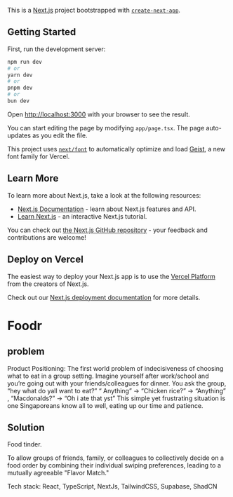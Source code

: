 This is a [Next.js](https://nextjs.org) project bootstrapped with [`create-next-app`](https://nextjs.org/docs/app/api-reference/cli/create-next-app).

## Getting Started

First, run the development server:

```bash
npm run dev
# or
yarn dev
# or
pnpm dev
# or
bun dev
```

Open [http://localhost:3000](http://localhost:3000) with your browser to see the result.

You can start editing the page by modifying `app/page.tsx`. The page auto-updates as you edit the file.

This project uses [`next/font`](https://nextjs.org/docs/app/building-your-application/optimizing/fonts) to automatically optimize and load [Geist](https://vercel.com/font), a new font family for Vercel.

## Learn More

To learn more about Next.js, take a look at the following resources:

- [Next.js Documentation](https://nextjs.org/docs) - learn about Next.js features and API.
- [Learn Next.js](https://nextjs.org/learn) - an interactive Next.js tutorial.

You can check out [the Next.js GitHub repository](https://github.com/vercel/next.js) - your feedback and contributions are welcome!

## Deploy on Vercel

The easiest way to deploy your Next.js app is to use the [Vercel Platform](https://vercel.com/new?utm_medium=default-template&filter=next.js&utm_source=create-next-app&utm_campaign=create-next-app-readme) from the creators of Next.js.

Check out our [Next.js deployment documentation](https://nextjs.org/docs/app/building-your-application/deploying) for more details.

# Foodr

## problem

Product Positioning:
The first world problem of indecisiveness of choosing what to eat in a group setting. 
Imagine yourself after work/school and you’re going out with your friends/colleagues for dinner. You ask the group, “hey what do yall want to eat?” 
“ Anything” → “Chicken rice?” → “Anything” , “Macdonalds?” → “Oh i ate that yst”
This simple yet frustrating situation is one Singaporeans know all to well, eating up our time and patience. 

## Solution

Food tinder.

To allow groups of friends, family, or colleagues to collectively decide on a food order by combining their individual swiping preferences, leading to a mutually agreeable "Flavor Match."

Tech stack:
React, TypeScript, NextJs, TailwindCSS, Supabase, ShadCN
